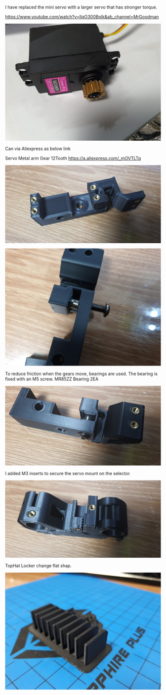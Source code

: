 I have replaced the mini servo with a larger servo that has stronger torque.



https://www.youtube.com/watch?v=IlqO300Bplk&ab_channel=MrGoodman





![Image of ERCF Large Hi torque Servo](https://github.com/pure100kim/VORON_ERCF_Large_Servo_Push_Mod/blob/main/Photos/MG966R_METAL_GEAR.jpg)



Can via Aliexpress as below link

Servo Metal arm Gear 12Tooth
https://a.aliexpress.com/_mOVTLTq




![Image of SERVO Mount](https://github.com/pure100kim/VORON_ERCF_Large_Servo_Push_Mod/blob/main/Photos/MG966R_SERVO_MOUNT.jpg)

![Image of ERCF Gear Moving baering](https://github.com/pure100kim/VORON_ERCF_Large_Servo_Push_Mod/blob/main/Photos/MG996_BEARING.jpg)



To reduce friction when the gears move, bearings are used.
The bearing is fixed with an M5 screw.
MR85ZZ Bearing 2EA



![Image of ERCF Gear Moving baering](https://github.com/pure100kim/VORON_ERCF_Large_Servo_Push_Mod/blob/main/Photos/MG996_BEARING_2.jpg)



I added M3 inserts to secure the servo mount on the selector.

![Image of ERCF Selector](https://github.com/pure100kim/VORON_ERCF_Large_Servo_Push_Mod/blob/main/Photos/SELECTOR.jpg)


TopHat Locker change flat shap.

![Image of ERCF TopHatLocker](https://github.com/pure100kim/VORON_ERCF_Large_Servo_Push_Mod/blob/main/Photos/TopHatLocker_Flat.jpg)




